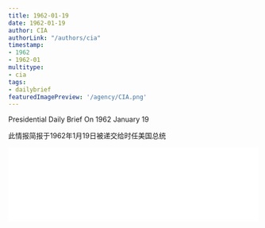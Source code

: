 ```yaml
---
title: 1962-01-19
date: 1962-01-19
author: CIA 
authorLink: "/authors/cia"
timestamp: 
- 1962
- 1962-01
multitype: 
- cia
tags: 
- dailybrief
featuredImagePreview: '/agency/CIA.png'
---
```



Presidential Daily Brief On 1962 January 19

此情报简报于1962年1月19日被递交给时任美国总统

<!--more-->





<div id="over" style="width:100%; overflow:hidden"> <iframe id="sFrame" name="sFrame" frameborder="no" border="0"  allowfullscreen marginwidth="0" scrolling="no" src = " /CIA/1962-01-19.html "  style = " position:absulute; width: 806px; top: 300;" > </iframe> </div>